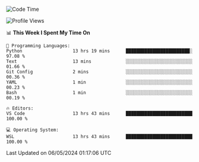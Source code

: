 <!--START_SECTION:waka-->
![Code Time](http://img.shields.io/badge/Code%20Time-627%20hrs%2029%20mins-blue)

![Profile Views](http://img.shields.io/badge/Profile%20Views-0-blue)

📊 **This Week I Spent My Time On** 

```text
💬 Programming Languages: 
Python                   13 hrs 19 mins      ████████████████████████░   97.08 % 
Text                     13 mins             ░░░░░░░░░░░░░░░░░░░░░░░░░   01.66 % 
Git Config               2 mins              ░░░░░░░░░░░░░░░░░░░░░░░░░   00.36 % 
YAML                     1 min               ░░░░░░░░░░░░░░░░░░░░░░░░░   00.23 % 
Bash                     1 min               ░░░░░░░░░░░░░░░░░░░░░░░░░   00.19 % 

🔥 Editors: 
VS Code                  13 hrs 43 mins      █████████████████████████   100.00 % 

💻 Operating System: 
WSL                      13 hrs 43 mins      █████████████████████████   100.00 % 
```


 Last Updated on 06/05/2024 01:17:06 UTC
<!--END_SECTION:waka-->
